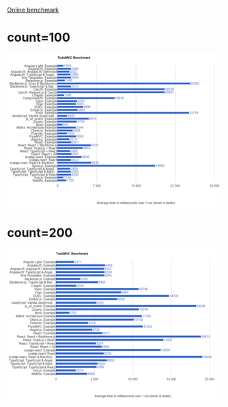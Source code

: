 [Online benchmark](http://nin-jin.github.io/todomvc/benchmark/)

# count=100

![Results](results.count=100.png)

# count=200

![Results](results.count=200.png)
